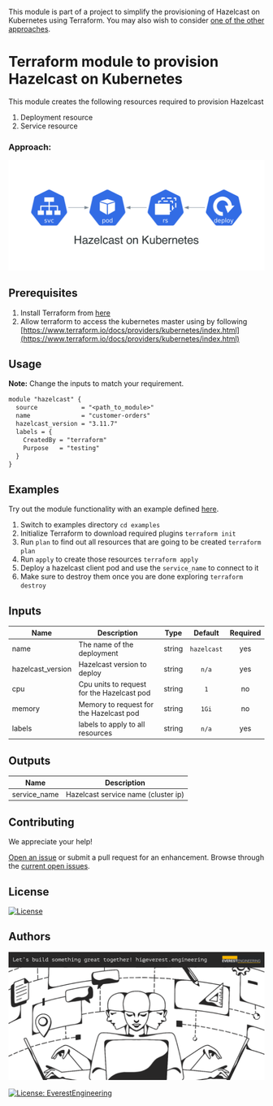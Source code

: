This module is part of a project to simplify the provisioning of Hazelcast on Kubernetes using Terraform. You may also wish to consider [one of the other approaches](https://github.com/everest-engineering/terraform-aws-hazelcast).

# Terraform module to provision Hazelcast on Kubernetes

This module creates the following resources required to provision Hazelcast 

1. Deployment resource
2. Service resource

### Approach:

![Architecture](https://github.com/everest-engineering/terraform-kubernetes-hazelcast/blob/master/diagrams/hazelcast_on_kubernetes.png?raw=true)

## Prerequisites

1. Install Terraform from [here](https://learn.hashicorp.com/terraform/getting-started/install.html)
2. Allow terraform to access the kubernetes master using by following [https://www.terraform.io/docs/providers/kubernetes/index.html](https://www.terraform.io/docs/providers/kubernetes/index.html) 

## Usage

**Note:**
Change the inputs to match your requirement.

```hcl
module "hazelcast" {
  source            = "<path_to_module>"
  name              = "customer-orders"
  hazelcast_version = "3.11.7"
  labels = {
    CreatedBy = "terraform"
    Purpose   = "testing"
  }
}
```

## Examples

Try out the module functionality with an example defined [here](examples/single-node/main.tf).

1. Switch to examples directory `cd examples`
2. Initialize Terraform to download required plugins `terraform init`
3. Run `plan` to find out all resources that are going to be created `terraform plan`
4. Run `apply` to create those resources `terraform apply`
5. Deploy a hazelcast client pod and use the `service_name` to connect to it  
6. Make sure to destroy them once you are done exploring `terraform destroy`

## Inputs

| Name              | Description                                |  Type  |   Default   | Required |
| ----------------- | ------------------------------------------ | :----: | :---------: | :------: |
| name              | The name of the deployment                 | string | `hazelcast` |   yes    |
| hazelcast_version | Hazelcast version to deploy                | string |    `n/a`    |   yes    |
| cpu               | Cpu units to request for the Hazelcast pod | string |     `1`     |    no    |
| memory            | Memory to request for the Hazelcast pod    | string |    `1Gi`    |    no    |
| labels            | labels to apply to all resources           | string |    `n/a`    |   yes    |

## Outputs

| Name         | Description                         |
| ------------ | ----------------------------------- |
| service_name | Hazelcast service name (cluster ip) |

## Contributing

We appreciate your help!

[Open an issue](https://github.com/everest-engineering/terraform-kubernetes-hazelcast/issues/new/choose) or submit a pull request for an enhancement.
Browse through the
[current open issues](https://github.com/everest-engineering/terraform-kubernetes-hazelcast/issues).

## License

[![License](https://img.shields.io/badge/License-Apache%202.0-blue.svg)](https://opensource.org/licenses/Apache-2.0)

## Authors

[![Alt text](https://github.com/everest-engineering/terraform-kubernetes-hazelcast/blob/master/diagrams/banner.png?raw=true)](https://everest.engineering)

[![License: EverestEngineering](https://img.shields.io/badge/Copyright%20%C2%A9-EVERESTENGINEERING-blue)](https://everest.engineering)
